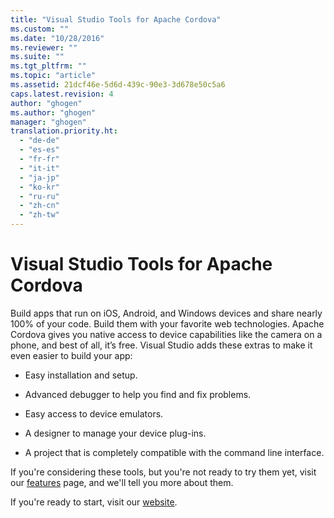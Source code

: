 ```yaml
---
title: "Visual Studio Tools for Apache Cordova"
ms.custom: ""
ms.date: "10/28/2016"
ms.reviewer: ""
ms.suite: ""
ms.tgt_pltfrm: ""
ms.topic: "article"
ms.assetid: 21dcf46e-5d6d-439c-90e3-3d678e50c5a6
caps.latest.revision: 4
author: "ghogen"
ms.author: "ghogen"
manager: "ghogen"
translation.priority.ht: 
  - "de-de"
  - "es-es"
  - "fr-fr"
  - "it-it"
  - "ja-jp"
  - "ko-kr"
  - "ru-ru"
  - "zh-cn"
  - "zh-tw"
---
```

# Visual Studio Tools for Apache Cordova
Build apps that run on iOS, Android, and Windows devices and share nearly 100% of your code. Build them with your favorite web technologies. Apache Cordova gives you native access to device capabilities like the camera on a phone, and best of all, it’s free. Visual Studio adds these extras to make it even easier to build your app:  
  
-   Easy installation and setup.  
  
-   Advanced debugger to help you find and fix problems.  
  
-   Easy access to device emulators.  
  
-   A designer to manage your device plug-ins.  
  
-   A project that is completely compatible with the command line interface.  
  
 If you're considering these tools, but you're not ready to try them yet, visit our [features](https://www.visualstudio.com/explore/cordova-vs) page, and we'll tell you more about them.  
  
 If you're ready to start, visit our [website](http://taco.visualstudio.com/en-us/docs/get-started-vs-tools-apache-cordova/).